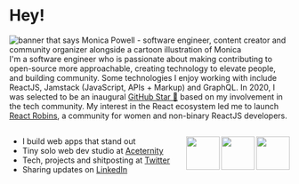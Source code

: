 # Hey!

<img src="https://github.com/user-attachments/assets/99990c46-1f57-49ca-aca4-af6c3d962bdd" alt="banner that says Monica Powell - software engineer, content creator and community organizer alongside a cartoon illustration of Monica">
I'm a software engineer who is passionate about making contributing to open-source more approachable, creating technology to elevate people, and building community. Some technologies I enjoy working with include ReactJS, Jamstack (JavaScript, APIs + Markup) and GraphQL. In 2020, I was selected to be an inaugural <a href="https://stars.github.com/">GitHub Star 🌟</a> based on my involvement in the tech community.  My interest in the React ecosystem led me to launch <a href="https://www.reactrobins.com/">React Robins</a>, a community for women and non-binary ReactJS developers.

##

<a href="https://github.com/darshilptl"><img align="right" width="60" height="60" src="https://github.com/user-attachments/assets/d20b9c81-e67e-4482-8604-c62a9464968d"></a>
<a href="https://github.com/darshilptl"><img align="right" width="60" height="60" src="https://github.com/user-attachments/assets/d20b9c81-e67e-4482-8604-c62a9464968d"></a>
<a href="https://github.com/darshilptl"><img align="right" width="60" height="60" src="https://github.com/user-attachments/assets/d20b9c81-e67e-4482-8604-c62a9464968d"></a>

- I build web apps that stand out
- Tiny solo web dev studio at [Aceternity](https://aceternity.com) 
- Tech, projects and shitposting at [Twitter](https://twitter.com/mannupaaji)
- Sharing updates on <a href="https://www.linkedin.com/in/monicampowell/">LinkedIn</a> 
